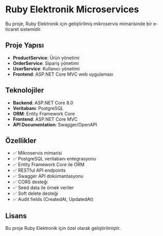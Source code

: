 # Ruby Elektronik Microservices

Bu proje, Ruby Elektronik için geliştirilmiş mikroservis mimarisinde bir e-ticaret sistemidir.

## Proje Yapısı

- **ProductService**: Ürün yönetimi
- **OrderService**: Sipariş yönetimi  
- **UserService**: Kullanıcı yönetimi
- **Frontend**: ASP.NET Core MVC web uygulaması


## Teknolojiler

- **Backend**: ASP.NET Core 8.0
- **Veritabanı**: PostgreSQL
- **ORM**: Entity Framework Core
- **Frontend**: ASP.NET Core MVC
- **API Documentation**: Swagger/OpenAPI

## Özellikler

- ✅ Mikroservis mimarisi
- ✅ PostgreSQL veritabanı entegrasyonu
- ✅ Entity Framework Core ile ORM
- ✅ RESTful API endpoints
- ✅ Swagger API dokümantasyonu
- ✅ CORS desteği
- ✅ Seed data ile örnek veriler
- ✅ Soft delete desteği
- ✅ Audit fields (CreatedAt, UpdatedAt)


## Lisans

Bu proje Ruby Elektronik için özel olarak geliştirilmiştir.

